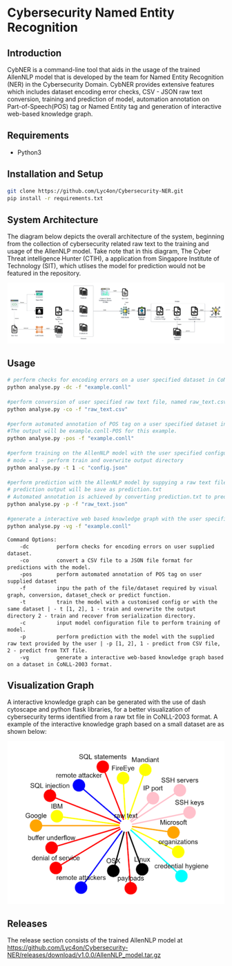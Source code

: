 
# Cybersecurity Named Entity Recognition
## Introduction
CybNER is a command-line tool that aids in the usage of the trained AllenNLP model that is developed by the team for Named Entity Recognition (NER) in the Cybersecurity Domain. CybNER provides extensive features which includes dataset encoding error checks, CSV - JSON raw text conversion, training and prediction of model, automation annotation on Part-of-Speech(POS) tag or Named Entity tag and generation of interactive web-based knowledge graph.
## Requirements
- Python3
## Installation and Setup 
 ```bash
git clone https://github.com/Lyc4on/Cybersecurity-NER.git
pip install -r requirements.txt
```
## System Architecture
The diagram below depicts the overall architecture of the system, beginning from the collection of cybersecurity related raw text to the training and usage of the AllenNLP model. Take note that in this diagram, The Cyber Threat intelligence Hunter (CTIH), a application from Singapore Institute of Technology (SIT), which utlises the model for prediction would not be featured in the repository.

![](images/Project_Architecture.png)

## Usage
```bash
# perform checks for encoding errors on a user specified dataset in CoNLL-2003 format, example.conll.
python analyse.py -dc -f "example.conll"

#perform conversion of user specified raw text file, named raw_text.csv to JSON format for prediction purpose.
python analyse.py -co -f "raw_text.csv"

#perform automated annotation of POS tag on a user specified dataset in CoNLL-2003 format.
#The output will be example.conll-POS for this example.
python analyse.py -pos -f "example.conll"

#perform training on the AllenNLP model with the user specified configuration file named config.json.
# mode = 1 - perform train and overwrite output directory
python analyse.py -t 1 -c "config.json"

#perform prediction with the AllenNLP model by suppying a raw text file named raw_text.json.
# prediction output will be save as prediction.txt
# Automated annotation is achieved by converting prediction.txt to prediction.conll
python analyse.py -p -f "raw_text.json"

#generate a interactive web based knowledge graph with the user specified dataset file named example.conll.
python analyse.py -vg -f "example.conll"

```

```
Command Options:
    -dc         perform checks for encoding errors on user supplied dataset.
    -co         convert a CSV file to a JSON file format for predictions with the model.
    -pos        perform automated annotation of POS tag on user supplied dataset
    -f          inpu the path of the file/dataset required by visual graph, conversion, dataset_check or predict function.
    -t          train the model with a customised config or with the same dataset | - t [1, 2], 1 - train and overwrite the output directory 2 - train and recover from serialization directory.
    -c          input model configuration file to perform training of model.
    -p          perform prediction with the model with the supplied raw text provided by the user | -p [1, 2], 1 - predict from CSV file, 2 - predict from TXT file.
    -vg         generate a interactive web-based knowledge graph based on a dataset in CoNLL-2003 format.
```

## Visualization Graph 
 A interactive knowledge graph can be generated with the use of dash cytoscape and python flask libraries, for a better visualization of cybersecurity terms identified from a raw txt file in CoNLL-2003 format. A example of the interactive knowledge graph based on a small dataset are as shown below:

![](images/Knowledge_Graph.png)

## Releases
The release section consists of the trained AllenNLP model at https://github.com/Lyc4on/Cybersecurity-NER/releases/download/v1.0.0/AllenNLP_model.tar.gz

